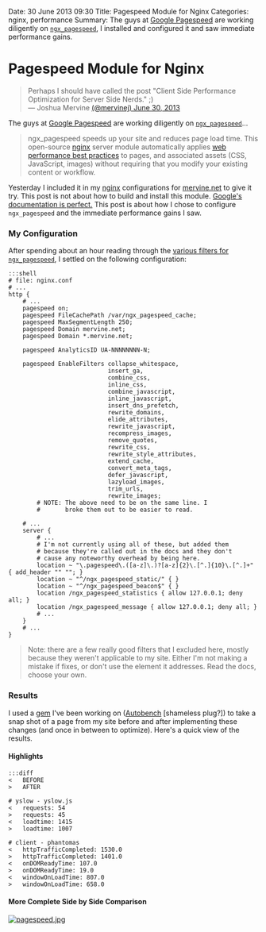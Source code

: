 Date: 30 June 2013 09:30
Title: Pagespeed Module for Nginx
Categories: nginx, performance
Summary: The guys at [Google Pagespeed](https://developers.google.com/speed/pagespeed/) are working diligently on [`ngx_pagespeed`](https://developers.google.com/speed/pagespeed/ngx), I installed and configured it and saw immediate performance gains.

# Pagespeed Module for Nginx

> Perhaps I should have called the post &quot;Client Side Performance Optimization for Server Side Nerds.&quot; ;)<br />&mdash; Joshua Mervine <a href="https://twitter.com/mervinej/statuses/351429588766818305">(@mervinej) June 30, 2013</a>

The guys at [Google Pagespeed](https://developers.google.com/speed/pagespeed/) are working diligently on [`ngx_pagespeed`](https://developers.google.com/speed/pagespeed/ngx)...

> ngx_pagespeed speeds up your site and reduces page load time. This open-source [nginx][n] server module automatically applies [web performance best practices](https://developers.google.com/speed/docs/best-practices/rules_intro) to pages, and associated assets (CSS, JavaScript, images) without requiring that you modify your existing content or workflow.

Yesterday I included it in my [nginx][n] configurations for [mervine.net](http://mervine.net) to give it try. This post is not about how to build and install this module. [Google's documentation is perfect.](https://github.com/pagespeed/ngx_pagespeed#readme) This post is about how I chose to configure `ngx_pagespeed` and the immediate performance gains I saw.

### My Configuration

After spending about an hour reading through the [various filters for `ngx_pagespeed`](https://developers.google.com/speed/pagespeed/module/filters), I settled on the following configuration:

    :::shell
    # file: nginx.conf
    # ...
    http {
        # ...
        pagespeed on;
        pagespeed FileCachePath /var/ngx_pagespeed_cache;
        pagespeed MaxSegmentLength 250;
        pagespeed Domain mervine.net;
        pagespeed Domain *.mervine.net;

        pagespeed AnalyticsID UA-NNNNNNNN-N;

        pagespeed EnableFilters collapse_whitespace,
                                insert_ga,
                                combine_css,
                                inline_css,
                                combine_javascript,
                                inline_javascript,
                                insert_dns_prefetch,
                                rewrite_domains,
                                elide_attributes,
                                rewrite_javascript,
                                recompress_images,
                                remove_quotes,
                                rewrite_css,
                                rewrite_style_attributes,
                                extend_cache,
                                convert_meta_tags,
                                defer_javascript,
                                lazyload_images,
                                trim_urls,
                                rewrite_images;
            # NOTE: The above need to be on the same line. I
            #       broke them out to be easier to read.

        # ...
        server {
            # ...
            # I'm not currently using all of these, but added them
            # because they're called out in the docs and they don't
            # cause any noteworthy overhead by being here.
            location ~ "\.pagespeed\.([a-z]\.)?[a-z]{2}\.[^.]{10}\.[^.]+" { add_header "" ""; }
            location ~ "^/ngx_pagespeed_static/" { }
            location ~ "^/ngx_pagespeed_beacon$" { }
            location /ngx_pagespeed_statistics { allow 127.0.0.1; deny all; }
            location /ngx_pagespeed_message { allow 127.0.0.1; deny all; }
            # ...
        }
        # ...
    }

> Note: there are a few really good filters that I excluded here, mostly because they weren't applicable to my site. Either I'm not making a mistake if fixes, or don't use the element it addresses. Read the docs, choose your own.

### Results

I used a [gem](/gem) I've been working on ([Autobench](/gems/autobench) [shameless plug?]) to take a snap shot of a page from my site before and after implementing these changes (and once in between to optimize). Here's a quick view of the results.

#### Highlights

    :::diff
    <   BEFORE
    >   AFTER

    # yslow - yslow.js
    <   requests: 54
    >   requests: 45
    <   loadtime: 1415
    >   loadtime: 1007

    # client - phantomas
    <   httpTrafficCompleted: 1530.0
    >   httpTrafficCompleted: 1401.0
    <   onDOMReadyTime: 107.0
    >   onDOMReadyTime: 19.0
    <   windowOnLoadTime: 807.0
    >   windowOnLoadTime: 658.0

#### More Complete Side by Side Comparison
[![pagespeed.jpg](/pages/pagespeed.jpg)](/pages/pagespeed.jpg)

[n]: /nginx
